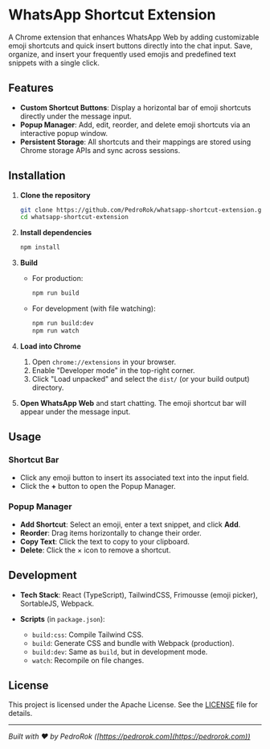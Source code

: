# WhatsApp Shortcut Extension

A Chrome extension that enhances WhatsApp Web by adding customizable emoji shortcuts and quick insert buttons directly into the chat input. Save, organize, and insert your frequently used emojis and predefined text snippets with a single click.

## Features

* **Custom Shortcut Buttons**: Display a horizontal bar of emoji shortcuts directly under the message input.
* **Popup Manager**: Add, edit, reorder, and delete emoji shortcuts via an interactive popup window.
* **Persistent Storage**: All shortcuts and their mappings are stored using Chrome storage APIs and sync across sessions.

## Installation

1. **Clone the repository**

   ```bash
   git clone https://github.com/PedroRok/whatsapp-shortcut-extension.git
   cd whatsapp-shortcut-extension
   ```

2. **Install dependencies**

   ```bash
   npm install
   ```

3. **Build**

   * For production:

     ```bash
     npm run build
     ```
   * For development (with file watching):

     ```bash
     npm run build:dev
     npm run watch
     ```

4. **Load into Chrome**

   1. Open `chrome://extensions` in your browser.
   2. Enable "Developer mode" in the top-right corner.
   3. Click "Load unpacked" and select the `dist/` (or your build output) directory.

5. **Open WhatsApp Web** and start chatting. The emoji shortcut bar will appear under the message input.

## Usage

### Shortcut Bar

* Click any emoji button to insert its associated text into the input field.
* Click the **+** button to open the Popup Manager.

### Popup Manager

* **Add Shortcut**: Select an emoji, enter a text snippet, and click **Add**.
* **Reorder**: Drag items horizontally to change their order.
* **Copy Text**: Click the text to copy to your clipboard.
* **Delete**: Click the × icon to remove a shortcut.

## Development

* **Tech Stack**: React (TypeScript), TailwindCSS, Frimousse (emoji picker), SortableJS, Webpack.
* **Scripts** (in `package.json`):

  * `build:css`: Compile Tailwind CSS.
  * `build`: Generate CSS and bundle with Webpack (production).
  * `build:dev`: Same as `build`, but in development mode.
  * `watch`: Recompile on file changes.

## License

This project is licensed under the Apache License. See the [LICENSE](LICENSE) file for details.

---

*Built with ❤ by PedroRok ([https://pedrorok.com](https://pedrorok.com))*
